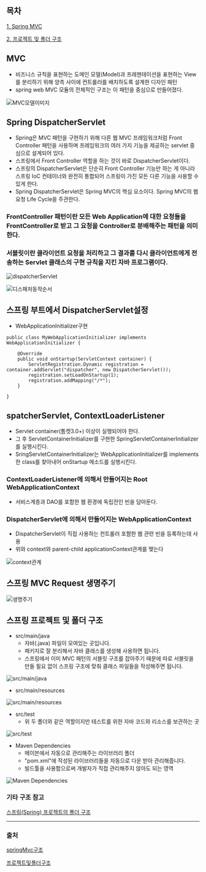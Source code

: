 
## 목차


[1. Spring MVC](#MVC)

[2. 프로젝트 및 폴더 구조](#스프링-프로젝트-및-폴더-구조)


## MVC
- 비즈니스 규칙을 표현하는 도메인 모델(Model)과 프레젠테이션을 표현하는 View를 분리하기 위해 양측 사이에 컨트롤러를 배치하도록 설계한 디자인 패턴
- spring web MVC 모듈의 전체적인 구조는 이 패턴을 중심으로 만들어졌다.

![MVC모델이미지](https://i.imgur.com/pm2EhxT.png)

## Spring DispatcherServlet

- Spring은 MVC 패턴을 구현하기 위해 다른 웹 MVC 프레임워크처럼 Front Controller 패턴을 사용하며 프레임워크의 여러 가지 기능을 제공하는 servlet 중심으로 설계되어 있다. 
- 스프링에서 Front Controller 역할을 하는 것이 바로 DispatcherServlet이다. 
- 스프링의 DispatcherServlet은 단순히 Front Controller 기능만 하는 게 아니라 스프링 IoC 컨테이너와 완전히 통합되어 스프링이 가진 모든 다른 기능을 사용할 수 있게 한다. 
- Spring DispatcherServlet은 Spring MVC의 핵심 요소이다. Spring MVC의 웹 요청 Life Cycle을 주관한다.

### FrontController 패턴이란 모든 Web Application에 대한 요청들을 FrontController로 받고 그 요청을 Controller로 분배해주는 패턴을 의미한다.
### 서블릿이란 클라이언트 요청을 처리하고 그 결과를 다시 클라이언트에게 전송하는 Servlet 클래스의 구현 규칙을 지킨 자바 프로그램이다.

![dispatcherServlet](https://i.imgur.com/7xlCWY9.png)

![디스패처동작순서](https://i.imgur.com/eWjZX8j.png)


## 스프링 부트에서 DispatcherServlet설정
- WebApplicationInitializer구현

```
public class MyWebApplicationInitializer implements WebApplicationInitializer {

    @Override
    public void onStartup(ServletContext container) {
        ServletRegistration.Dynamic registration = container.addServlet("dispatcher", new DispatcherServlet());
        registration.setLoadOnStartup(1);
        registration.addMapping("/*");
    }

}
```

## spatcherServlet, ContextLoaderListener

- Servlet container(톰켓3.0+) 이상이 실행되어야 한다.
- 그 후 ServletContainerInitializer를 구현한 SpringServletContainerInitializer를 실행시킨다.
- SringServletContainerInitializer는 WebApplicationInitializer를 implements한 class를 찾아내어 onStartup 메소드를 실행시킨다.

### ContextLoaderListener에 의해서 만들어지는 Root WebApplicationContext
- 서비스계층과 DAO를 포함한 웹 환경에 독립전인 빈을 담아둔다.

### DispatcherServlet에 의해서 만들어지는 WebApplicationContext
- DispatcherServlet이 직접 사용하는 컨트롤러 포함한 웹 관련 빈을 등록하는데 사용
- 위와 context와 parent-child applicationContext관계를 맺는다

![context관계](https://i.imgur.com/IUf4orm.png)


## 스프링 MVC Request 생명주기 

![생명주기](https://i.imgur.com/G8y0Pqa.jpg)


## 스프링 프로젝트 및 폴더 구조

- src/main/java
    - 자바(.java) 파일이 모여있는 곳입니다. 
    - 패키지로 잘 분리해서 자바 클래스를 생성해 사용하면 됩니다. 
    - 스프링에서 이미 MVC 패턴의 서블릿 구조를 잡아주기 때문에 따로 서블릿을 만들 필요 없이 스프링 구조에 맞춰 클래스 파일들을 작성해주면 됩니다.

![src/main/java](https://img1.daumcdn.net/thumb/R1280x0/?scode=mtistory2&fname=https%3A%2F%2Fk.kakaocdn.net%2Fdn%2FcuRWqV%2FbtqCy5chosD%2FhRK9DAUKKyKo3SFi3Wz7P0%2Fimg.png)
     
    
- src/main/resources

![src/main/resources](https://img1.daumcdn.net/thumb/R1280x0/?scode=mtistory2&fname=https%3A%2F%2Fk.kakaocdn.net%2Fdn%2FdjsyqQ%2FbtqCxPVhMIf%2FXyRXIpgXAKgW8WifkDu3U0%2Fimg.png)
   
- src/test
    - 위 두 폴더와 같은 역할이지만 테스트를 위한 자바 코드와 리소스를 보관하는 곳
    
![src/test](https://img1.daumcdn.net/thumb/R1280x0/?scode=mtistory2&fname=https%3A%2F%2Fk.kakaocdn.net%2Fdn%2FcAfubF%2FbtqCvyzKXYt%2FTW7G3mG1ESpSrcb0UPsyEk%2Fimg.png)
    
    
- Maven Dependencies
    - 메이븐에서 자동으로 관리해주는 라이브러리 폴더
    - "pom.xml"에 작성된 라이브러리들을 자동으로 다운 받아 관리해줍니다. 
    - 빌드툴을 사용함으로써 개발자가 직접 관리해주지 않아도 되는 영역
    
![Maven Dependencies](https://img1.daumcdn.net/thumb/R1280x0/?scode=mtistory2&fname=https%3A%2F%2Fk.kakaocdn.net%2Fdn%2FJHcVF%2FbtqCrPP3xFi%2F058GLMTI7vvAKbFhExIab1%2Fimg.png)
    
    
### 기타 구조 참고

[스프링(Spring) 프로젝트의 폴더 구조](https://codevang.tistory.com/240)

---

### 출처
[springMvc구조](https://minwan1.github.io/2018/05/28/2018-05-28-spring-mvc/)

[프로젝트및폴더구조](https://codevang.tistory.com/240)
   


